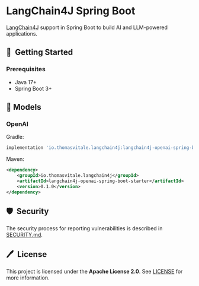 # LangChain4J Spring Boot

[LangChain4J](https://github.com/langchain4j) support in Spring Boot to build AI and LLM-powered applications.

## 🚀&nbsp; Getting Started

### Prerequisites

* Java 17+
* Spring Boot 3+

## 🦜 Models

### OpenAI

Gradle:

```groovy
implementation 'io.thomasvitale.langchain4j:langchain4j-openai-spring-boot-starter:0.1.0'
```

Maven:

```xml
<dependency>
    <groupId>io.thomasvitale.langchain4j</groupId>
    <artifactId>langchain4j-openai-spring-boot-starter</artifactId>
    <version>0.1.0</version>
</dependency>
```

## 🛡️&nbsp; Security

The security process for reporting vulnerabilities is described in [SECURITY.md](SECURITY.md).

## 🖊️&nbsp; License

This project is licensed under the **Apache License 2.0**. See [LICENSE](LICENSE) for more information.
